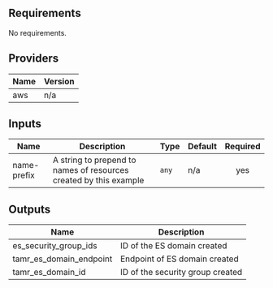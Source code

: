 <!-- BEGINNING OF PRE-COMMIT-TERRAFORM DOCS HOOK -->
## Requirements

No requirements.

## Providers

| Name | Version |
|------|---------|
| aws | n/a |

## Inputs

| Name | Description | Type | Default | Required |
|------|-------------|------|---------|:--------:|
| name-prefix | A string to prepend to names of resources created by this example | `any` | n/a | yes |

## Outputs

| Name | Description |
|------|-------------|
| es\_security\_group\_ids | ID of the ES domain created |
| tamr\_es\_domain\_endpoint | Endpoint of ES domain created |
| tamr\_es\_domain\_id | ID of the security group created |

<!-- END OF PRE-COMMIT-TERRAFORM DOCS HOOK -->
